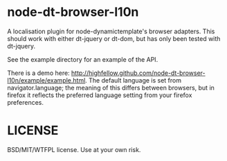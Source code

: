 node-dt-browser-l10n
====================

A localisation plugin for node-dynamictemplate's browser adapters. This should work with either dt-jquery or dt-dom, but has only been tested with dt-jquery.

See the example directory for an example of the API.

There is a demo here: <http://highfellow.github.com/node-dt-browser-l10n/example/example.html>. The default language is set from navigator.language; the meaning of this differs between browsers, but in firefox it reflects the preferred language setting from your firefox preferences.

LICENSE
=======

BSD/MIT/WTFPL license. Use at your own risk.

